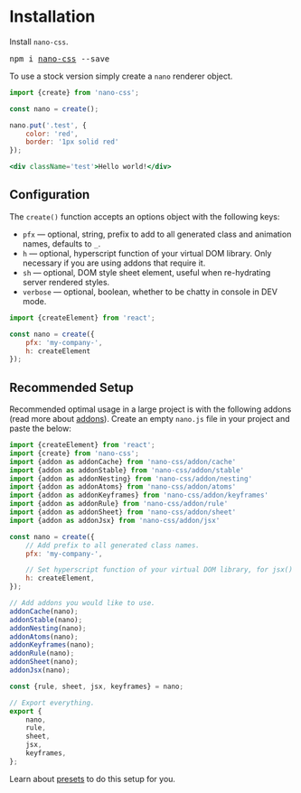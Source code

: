 # Installation

Install `nano-css`.

<pre>
npm i <a href="https://www.npmjs.com/package/nano-css">nano-css</a> --save
</pre>

To use a stock version simply create a `nano` renderer object.

```jsx
import {create} from 'nano-css';

const nano = create();

nano.put('.test', {
    color: 'red',
    border: '1px solid red'
});

<div className='test'>Hello world!</div>
```


## Configuration

The `create()` function accepts an options object with the following keys:

- `pfx` &mdash; optional, string, prefix to add to all generated class and animation names, defaults to `_`.
- `h` &mdash; optional, hyperscript function of your virtual DOM library. Only necessary if you are using addons that require it.
- `sh` &mdash; optional, DOM style sheet element, useful when re-hydrating server rendered styles.
- `verbose` &mdash; optional, boolean, whether to be chatty in console in DEV mode.


```js
import {createElement} from 'react';

const nano = create({
    pfx: 'my-company-',
    h: createElement
});
```


## Recommended Setup

Recommended optimal usage in a large project is with the following addons (read more about [addons](./addons.md)).
Create an empty `nano.js` file in your project and paste the below:

```js
import {createElement} from 'react';
import {create} from 'nano-css';
import {addon as addonCache} from 'nano-css/addon/cache'
import {addon as addonStable} from 'nano-css/addon/stable'
import {addon as addonNesting} from 'nano-css/addon/nesting'
import {addon as addonAtoms} from 'nano-css/addon/atoms'
import {addon as addonKeyframes} from 'nano-css/addon/keyframes'
import {addon as addonRule} from 'nano-css/addon/rule'
import {addon as addonSheet} from 'nano-css/addon/sheet'
import {addon as addonJsx} from 'nano-css/addon/jsx'

const nano = create({
    // Add prefix to all generated class names.
    pfx: 'my-company-',

    // Set hyperscript function of your virtual DOM library, for jsx() addon.
    h: createElement,
});

// Add addons you would like to use.
addonCache(nano);
addonStable(nano);
addonNesting(nano);
addonAtoms(nano);
addonKeyframes(nano);
addonRule(nano);
addonSheet(nano);
addonJsx(nano);

const {rule, sheet, jsx, keyframes} = nano;

// Export everything.
export {
    nano,
    rule,
    sheet,
    jsx,
    keyframes,
};
```

Learn about [presets](./Presets.md) to do this setup for you.